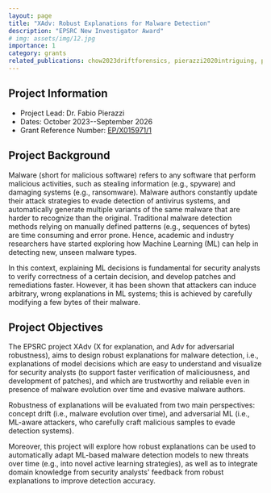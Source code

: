 ```yaml
---
layout: page
title: "XAdv: Robust Explanations for Malware Detection"
description: "EPSRC New Investigator Award"
# img: assets/img/12.jpg
importance: 1
category: grants
related_publications: chow2023driftforensics, pierazzi2020intriguing, pendlebury2019tesseract, kan2024tesseract
---
```


## Project Information

* Project Lead: Dr. Fabio Pierazzi
* Dates: October 2023--September 2026
* Grant Reference Number: [EP/X015971/1](https://gow.epsrc.ukri.org/NGBOViewGrant.aspx?GrantRef=EP/X015971/1)


## Project Background

Malware (short for malicious software) refers to any software that perform malicious activities, such as stealing information (e.g., spyware) and damaging systems (e.g., ransomware). Malware authors constantly update their attack strategies to evade detection of antivirus systems, and automatically generate multiple variants of the same malware that are harder to recognize than the original. Traditional malware detection methods relying on manually defined patterns (e.g., sequences of bytes) are time consuming and error prone. Hence, academic and industry researchers have started exploring how Machine Learning (ML) can help in detecting new, unseen malware types.

In this context, explaining ML decisions is fundamental for security analysts to verify correctness of a certain decision, and develop patches and remediations faster. However, it has been shown that attackers can induce arbitrary, wrong explanations in ML systems; this is achieved by carefully modifying a few bytes of their malware.

## Project Objectives

The EPSRC project XAdv (X for explanation, and Adv for adversarial robustness), aims to design robust explanations for malware detection, i.e., explanations of model decisions which are easy to understand and visualize for security analysts (to support faster verification of maliciousness, and development of patches), and which are trustworthy and reliable even in presence of malware evolution over time and evasive malware authors.

Robustness of explanations will be evaluated from two main perspectives: concept drift (i.e., malware evolution over time), and adversarial ML (i.e., ML-aware attackers, who carefully craft malicious samples to evade detection systems).

Moreover, this project will explore how robust explanations can be used to automatically adapt ML-based malware detection models to new threats over time (e.g., into novel active learning strategies), as well as to integrate domain knowledge from security analysts' feedback from robust explanations to improve detection accuracy.





